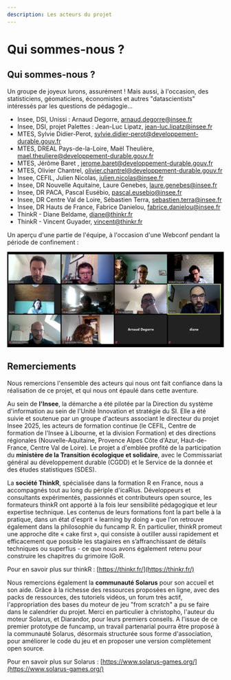 ```yaml
---
description: Les acteurs du projet
---
```


# Qui sommes-nous ?

## Qui sommes-nous ?

Un groupe de joyeux lurons, assurément ! Mais aussi, à l'occasion, des statisticiens, géomaticiens, économistes et autres "datascientists" intéressés par les questions de pédagogie...

* Insee, DSI, Unissi : Arnaud Degorre, arnaud.degorre@insee.fr
* Insee, DSI, projet Palettes : Jean-Luc Lipatz, jean-luc.lipatz@insee.fr
* MTES, Sylvie Didier-Perot, sylvie.didier-perot@developpement-durable.gouv.fr
* MTES, DREAL Pays-de-la-Loire, Maël Theulière, mael.theuliere@developpement-durable.gouv.fr
* MTES, Jérôme Baret , jerome.baret@developpement-durable.gouv.fr
* MTES, Olivier Chantrel, olivier.chantrel@developpement-durable.gouv.fr
* Insee, CEFIL, Julien Nicolas, julien.nicolas@insee.fr
* Insee, DR Nouvelle Aquitaine, Laure Genebes, laure.genebes@insee.fr
* Insee, DR PACA,  Pascal Eusébio, pascal.eusebio@insee.fr
* Insee, DR Centre Val de Loire, Sébastien Terra, sebastien.terra@insee.fr
* Insee, DR Hauts de France, Fabrice Danielou, fabrice.danielou@insee.fr
* ThinkR - Diane Beldame, diane@thinkr.fr
* ThinkR - Vincent Guyader, vincent@thinkr.fr

Un aperçu d'une partie de l'équipe, à l'occasion d'une Webconf pendant la période de confinement :

![](../.gitbook/assets/funcamp-r-team%20%281%29.png)

## Remerciements

Nous remercions l'ensemble des acteurs qui nous ont fait confiance dans la réalisation de ce projet, et qui nous ont épaulé dans cette aventure.

Au sein de **l'Insee**, la démarche a été pilotée par la Direction du système d'information au sein de l'Unité Innovation et stratégie du SI. Elle a été suivie et soutenue par un groupe d'acteurs associant le directeur du projet Insee 2025, les acteurs de formation continue \(le CEFIL, Centre de formation de l'Insee à Libourne, et la division Formation\) et des directions régionales \(Nouvelle-Aquitaine, Provence Alpes Côte d'Azur, Haut-de-France, Centre Val de Loire\). Le projet a d'emblée profité de la participation du **ministère de la Transition écologique et solidaire**, avec le Commissariat général au développement durable \(CGDD\) et le Service de la donnée et des études statistiques \(SDES\).

La **société ThinkR**, spécialisée dans la formation R en France, nous a accompagnés tout au long du périple d'icaRius. Développeurs et consultants expérimentés, passionnés et contributeurs open source, les formateurs thinkR ont apporté à la fois leur sensibilité pédagogique et leur expertise technique. Les contenus de leurs formations font la part belle à la pratique, dans un état d'esprit « learning by doing » que l'on retrouve également dans la philosophie du funcamp R. En particulier, thinkR promeut une approche dite « cake first », qui consiste à outiller aussi rapidement et efficacement que possible les stagiaires en s’affranchissant de détails techniques ou superflus - ce que nous avons également retenu pour construire les chapitres du grimoire IGoR.

Pour en savoir plus sur thinkR : [https://thinkr.fr/](https://thinkr.fr/)

Nous remercions également la **communauté Solarus** pour son accueil et son aide. Grâce à la richesse des ressources proposées en ligne, avec des packs de ressources, des tutoriels vidéos, un forum très actif, l'appropriation des bases du moteur de jeu "from scratch" a pu se faire dans le calendrier du projet. Merci en particulier à christopho, l'auteur du moteur Solarus, et Diarandor, pour leurs premiers conseils. A l'issue de ce premier prototype de funcamp, un travail partenarial pourra être proposé à la communauté Solarus, désormais structurée sous forme d'association, pour améliorer le code du jeu et en proposer une version complètement open source.

Pour en savoir plus sur Solarus : [https://www.solarus-games.org/](https://www.solarus-games.org/)

